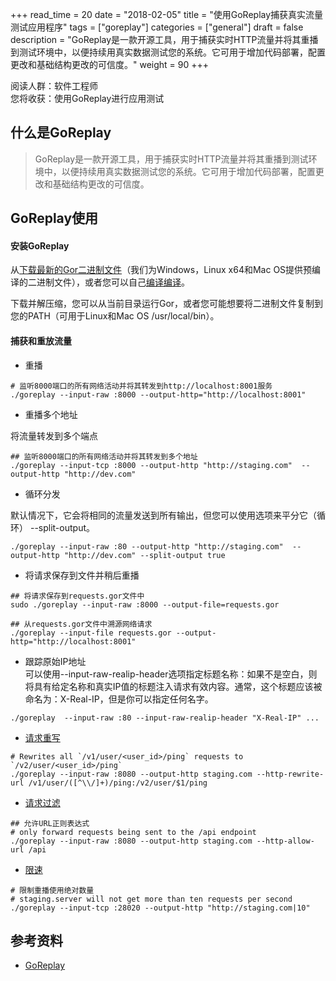 
+++
read_time = 20
date = "2018-02-05"
title = "使用GoReplay捕获真实流量测试应用程序"
tags = ["goreplay"]
categories = ["general"]
draft = false
description = "GoReplay是一款开源工具，用于捕获实时HTTP流量并将其重播到测试环境中，以便持续用真实数据测试您的系统。它可用于增加代码部署，配置更改和基础结构更改的可信度。"
weight = 90
+++

阅读人群：软件工程师   
您将收获：使用GoReplay进行应用测试

## 什么是GoReplay

> GoReplay是一款开源工具，用于捕获实时HTTP流量并将其重播到测试环境中，以便持续用真实数据测试您的系统。它可用于增加代码部署，配置更改和基础结构更改的可信度。

## GoReplay使用

#### 安装GoReplay

从[下载最新的Gor二进制文件](https://github.com/buger/gor/releases)（我们为Windows，Linux x64和Mac OS提供预编译的二进制文件），或者您可以自己[编译编译](https://github.com/buger/goreplay/wiki/Compilation)。

下载并解压缩，您可以从当前目录运行Gor，或者您可能想要将二进制文件复制到您的PATH（可用于Linux和Mac OS /usr/local/bin）。

#### 捕获和重放流量

- 重播

```
# 监听8000端口的所有网络活动并将其转发到http://localhost:8001服务
./goreplay --input-raw :8000 --output-http="http://localhost:8001"

```
- 重播多个地址

将流量转发到多个端点
```
## 监听8000端口的所有网络活动并将其转发到多个地址
./goreplay --input-tcp :8000 --output-http "http://staging.com"  --output-http "http://dev.com"
```

- 循环分发

默认情况下，它会将相同的流量发送到所有输出，但您可以使用选项来平分它（循环） --split-output。
```
./goreplay --input-raw :80 --output-http "http://staging.com"  --output-http "http://dev.com" --split-output true
```


- 将请求保存到文件并稍后重播

```
## 将请求保存到requests.gor文件中
sudo ./goreplay --input-raw :8000 --output-file=requests.gor

## 从requests.gor文件中溯源网络请求
./goreplay --input-file requests.gor --output-http="http://localhost:8001"
```

- 跟踪原始IP地址  
可以使用--input-raw-realip-header选项指定标题名称：如果不是空白，则将具有给定名称和真实IP值的标题注入请求有效内容。通常，这个标题应该被命名为：X-Real-IP，但是你可以指定任何名字。


```
./goreplay  --input-raw :80 --input-raw-realip-header "X-Real-IP" ...
```

- [请求重写](https://github.com/buger/goreplay/wiki/Request-rewriting)

```
# Rewrites all `/v1/user/<user_id>/ping` requests to `/v2/user/<user_id>/ping`
./goreplay --input-raw :8080 --output-http staging.com --http-rewrite-url /v1/user/([^\\/]+)/ping:/v2/user/$1/ping
```

- [请求过滤](https://github.com/buger/goreplay/wiki/Request-filtering)


```
## 允许URL正则表达式
# only forward requests being sent to the /api endpoint
./goreplay --input-raw :8080 --output-http staging.com --http-allow-url /api
```
- [限速](https://github.com/buger/goreplay/wiki/Rate-limiting)

```
# 限制重播使用绝对数量
# staging.server will not get more than ten requests per second
./goreplay --input-tcp :28020 --output-http "http://staging.com|10"
```


## 参考资料

- [GoReplay](https://github.com/buger/goreplay/wiki)


